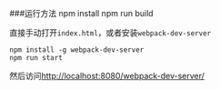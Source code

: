 ###运行方法
    npm install
    npm run build
    
  直接手动打开`index.html`，或者安装`webpack-dev-server`

    npm install -g webpack-dev-server
    npm run start
  然后访问[http://localhost:8080/webpack-dev-server/](http://localhost:8080/webpack-dev-server/)